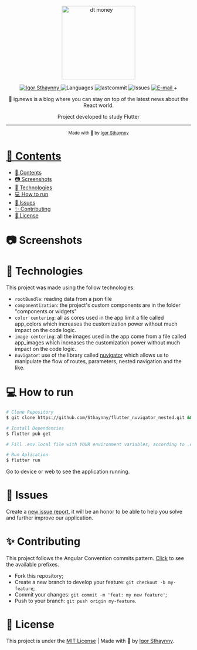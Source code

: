 <p align="center">
   <img src="https://user-images.githubusercontent.com/46109133/123561796-e99b8000-d780-11eb-8d58-a46e9d82a2dd.png" alt="dt money" width="200"/>
</p>

<p align="center">
   <a href="https://www.linkedin.com/in/igor-sthaynny/">
      <img alt="Igor Sthaynny" src="https://img.shields.io/badge/-Sthaynny-5965e0?style=flat&logo=Linkedin&logoColor=white" />
   </a>
  <img alt="Languages" src="https://img.shields.io/github/languages/count/Sthaynny/flutter_nuvigator_nested?color=%235963C5" />
  <img alt="lastcommit" src="https://img.shields.io/github/last-commit/Sthaynny/flutter_nuvigator_nested?color=%235761C3" />
  <img alt="Issues" src="https://img.shields.io/github/issues/Sthaynny/flutter_nuvigator_nested?color=%235965E0">
  <a href="mailto:igorsthaynny@gmail.com">
   <img alt="E-mail" src="https://img.shields.io/badge/-igorsthaynny%40gmail.com-%23525DCB" />
  </a>+
</p>

<p align="center">
  📰 ig.news is a blog where you can stay on top of the latest news about the React world.
</p>

<p align="center">Project developed to study Flutter</p>

<hr />

<div align="center">
  <sub> Made with 💖 by
    <a href="https://github.com/Sthaynny">Igor Sthaynny
  </sub>
</div>

# 📌 Contents

- [📌 Contents](#-contents)
- [:camera: Screenshots](#camera-screenshots)
- [:rocket: Technologies](#rocket-technologies)
- [:computer: How to run](#computer-how-to-run)
- [:bug: Issues](#bug-issues)
- [:sparkles: Contributing](#sparkles-contributing)
- [:page_facing_up: License](#page_facing_up-license)

# :camera: Screenshots
   

# :rocket: Technologies
This project was made using the follow technologies:


- `rootBundle`: reading data from a json file
- `componentization`: the project's custom components are in the folder "components or widgets"
- `color centering`: all as cores used in the app limit a file called app_colors which increases the customization power without much impact on the code logic.
- `image centering`: all the images used in the app come from a file called app_images which increases the customization power without much impact on the code logic.
- `nuvigator`: use of the library called [nuvigator](https://github.com/nubank/nuvigator) which allows us to manipulate the flow of routes, parameters, nested navigation and the like.

# :computer: How to run

```bash
# Clone Repository
$ git clone https://github.com/Sthaynny/flutter_nuvigator_nested.git && cd flutter_nuvigator_nested

# Install Dependencies
$ flutter pub get

# Fill .env.local file with YOUR environment variables, according to .env.example file.

# Run Aplication
$ flutter run
```
Go to device or web to see the application running.

# :bug: Issues

Create a <a href="https://github.com/Sthaynny/flutter_nuvigator_nested/issues">new issue report</a>, it will be an honor to be able to help you solve and further improve our application.

# :sparkles: Contributing

This project follows the Angular Convention commits pattern. [Click](./commitlint.config.js) to see the available prefixes.

- Fork this repository;
- Create a new branch to develop your feature: `git checkout -b my-feature`;
- Commit your changes: `git commit -m 'feat: my new feature'`;
- Push to your branch: `git push origin my-feature`.

# :page_facing_up: License

This project is under the [MIT License](./LICENSE) |
Made with 💖 by [Igor Sthaynny](https://www.linkedin.com/in/igor-sthaynny/).